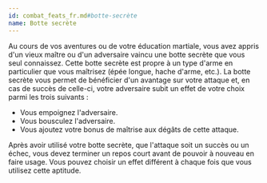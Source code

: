 ```yaml
---
id: combat_feats_fr.md#botte-secrète
name: Botte secrète
---
```


Au cours de vos aventures ou de votre éducation martiale, vous avez appris d'un vieux maître ou d'un adversaire vaincu une botte secrète que vous seul connaissez. Cette botte secrète est propre à un type d'arme en particulier que vous maîtrisez (épée longue, hache d'arme, etc.). La botte secrète vous permet de bénéficier d'un avantage sur votre attaque et, en cas de succès de celle-ci, votre adversaire subit un effet de votre choix parmi les trois suivants :

* Vous empoignez l'adversaire.
* Vous bousculez l'adversaire.
* Vous ajoutez votre bonus de maîtrise aux dégâts de cette attaque.

Après avoir utilisé votre botte secrète, que l'attaque soit un succès ou un échec, vous devez terminer un repos court avant de pouvoir à nouveau en faire usage. Vous pouvez choisir un effet différent à chaque fois que vous utilisez cette aptitude.


